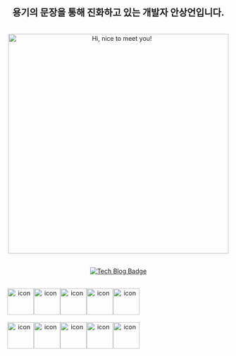 
<h2 align="center">용기의 문장을 통해 진화하고 있는 개발자 안상언입니다.</h2>
</br>

<div align="center">

  <img src="https://github.com/sangeon22/sangeon22/assets/86394597/1af9ff01-e61f-496d-8c4c-fb0a85f1f403" width=500px title="Hi, nice to meet you!">
  
  </br>
  </br>
  
  [![Tech Blog Badge](https://img.shields.io/badge/-네이버_개발_블로그_바로가기-black?style=for-the-badge&logo=naver&link=https://ws-pace.tistory.com/)](https://blog.naver.com/tkddjsdl33)

  
  </br>

  <div style="display: flex; align-items: flex-start;">
    <img src="https://techstack-generator.vercel.app/java-icon.svg" alt="icon" width="60" height="60" />
    <img src="https://techstack-generator.vercel.app/python-icon.svg" alt="icon" width="60" height="60" />
    <img src="https://techstack-generator.vercel.app/js-icon.svg" alt="icon" width="60" height="60" />
    <img src="https://user-images.githubusercontent.com/25181517/183891303-41f257f8-6b3d-487c-aa56-c497b880d0fb.png" alt="icon" width="60" height="60" />
    <img src="https://user-images.githubusercontent.com/25181517/117201470-f6d56780-adec-11eb-8f7c-e70e376cfd07.png" alt="icon" width="60" height="60" />
  </div>
  
  </br>
  
  <div style="display: flex; align-items: flex-start;">
    <img src="https://techstack-generator.vercel.app/mysql-icon.svg" alt="icon" width="60" height="60" /> 
    <img src="https://github.com/marwin1991/profile-technology-icons/assets/19180175/3b371807-db7c-45b4-8720-c0cfc901680a" alt="icon" width="60" height="60" />
    <img src="https://user-images.githubusercontent.com/25181517/186711335-a3729606-5a78-4496-9a36-06efcc74f800.png" alt="icon" width="60" height="60" />
    <img src="https://user-images.githubusercontent.com/25181517/192108372-f71d70ac-7ae6-4c0d-8395-51d8870c2ef0.png" alt="icon" width="60" height="60" />
    <img src="https://techstack-generator.vercel.app/aws-icon.svg" alt="icon" width="60" height="60" />
  </div>
  
  </br>
</div>



